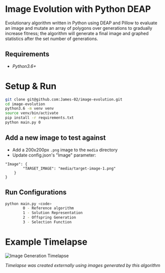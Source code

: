 # Image Evolution with Python DEAP
Evolutionary algorithm written in Python using DEAP and Pillow to evaluate an image and mutate an array of polygons over generations to gradually increase fitness;
the algorithm will generate a final image and graphed statistics after the set number of generations.
## Requirements
- *Python3.6+*

# Setup & Run
```bash
git clone git@github.com:James-02/image-evolution.git
cd image-evolution
python3.6 -m venv venv
source venv/bin/activate
pip install -r requirements.txt
python main.py 0
```

## Add a new image to test against
- Add a 200x200px `.png` image to the `media` directory
- Update config.json's "Image" parameter:
```
"Image": {
        "TARGET_IMAGE": "media/target-image-1.png"
    }
}
```

## Run Configurations
```bash
python main.py <code>
        0 - Reference algorithm
        1 - Solution Representation
        2 - Offspring Generation
        3 - Selection Function
```

# Example Timelapse 
![Image Generation Timelapse](https://user-images.githubusercontent.com/67332910/194769106-c0d16091-e71e-43d0-b5cf-c73db2aaba50.gif)

*Timelapse was created externally using images generated by this algorithm*
